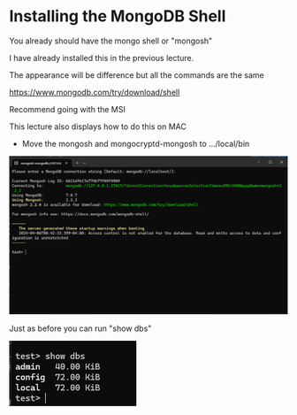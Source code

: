 # Installing the MongoDB Shell

You already should have the mongo shell or "mongosh"

I have already installed this in the previous lecture.

The appearance will be difference but all the commands are the same

https://www.mongodb.com/try/download/shell

Recommend going with the MSI

This lecture also displays how to do this on MAC
* Move the mongosh and mongocryptd-mongosh to .../local/bin

![alt text](image-11.png)

Just as before you can run "show dbs"

![alt text](image-16.png)
